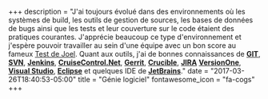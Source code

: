 +++
description = "J'ai toujours évolué dans des environnements où les systèmes de build, les outils de gestion de sources, les bases de données de bugs ainsi que les tests et leur couverture sur le code étaient des pratiques courantes. J'apprécie beaucoup ce type d'environnement et j'espère pouvoir travailler au sein d'une équipe avec un bon score au fameux [Test de Joel](https://www.joelonsoftware.com/2000/08/09/the-joel-test-12-steps-to-better-code/). Quant aux outils, j'ai de bonnes connaissances de [**GIT**](https://git-scm.com/), [**SVN**](https://subversion.apache.org/), [**Jenkins**](https://jenkins.io/), [**CruiseControl.Net**](http://www.cruisecontrolnet.org/), [**Gerrit**](https://www.gerritcodereview.com/), [**Crucible**](https://www.atlassian.com/software/crucible), [**JIRA**](https://www.atlassian.com/software/jira) [**VersionOne**](https://www.versionone.com/), [**Visual Studio**](https://www.visualstudio.com/), [**Eclipse**](https://eclipse.org/) et quelques IDE de [**JetBrains**](https://www.jetbrains.com/)."
date = "2017-03-26T18:40:53-05:00"
title = "Génie logiciel"
fontawesome_icon = "fa-cogs"
+++
